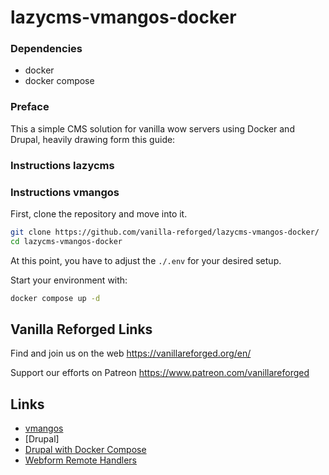 # lazycms-vmangos-docker

### Dependencies

+ docker
+ docker compose

### Preface

This a simple CMS solution for vanilla wow servers using Docker and Drupal, heavily drawing form this guide:

### Instructions lazycms

### Instructions vmangos

First, clone the repository and move into it.

```sh
git clone https://github.com/vanilla-reforged/lazycms-vmangos-docker/
cd lazycms-vmangos-docker
```
At this point, you have to adjust the `./.env` for your desired setup.

Start your environment with:

```sh
docker compose up -d
```

## Vanilla Reforged Links

Find and join us on the web https://vanillareforged.org/en/

Support our efforts on Patreon https://www.patreon.com/vanillareforged

## Links

- [vmangos](https://github.com/vmangos/core)
- [Drupal]
- [Drupal with Docker Compose](https://www.digitalocean.com/community/tutorials/how-to-install-drupal-with-docker-compose)
- [Webform Remote Handlers](https://www.drupal.org/project/webform_remote_handlers)
